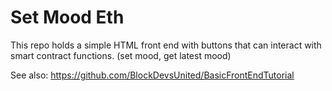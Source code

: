 # Set Mood Eth

This repo holds a simple HTML front end with buttons that can interact with smart contract functions. (set mood, get latest mood)

See also: https://github.com/BlockDevsUnited/BasicFrontEndTutorial